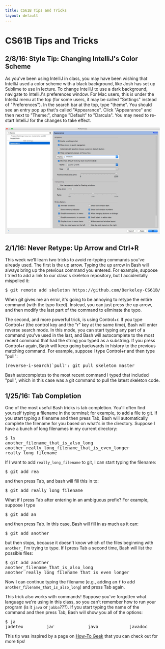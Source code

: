 ```yaml
---
title: CS61B Tips and Tricks
layout: default
---
```

# CS61B Tips and Tricks

## 2/8/16: Style Tip: Changing IntelliJ's Color Scheme

As you've been using IntelliJ in class, you may have been wishing that IntelliJ used a color scheme with a black background, like Josh has set up Sublime to use in lecture.  To change IntelliJ to use a dark background, navigate to IntelliJ's preferences window.  For Mac users, this is under the IntelliJ menu at the top (for some users, it may be called "Settings" instead of "Preferences").  In the search bar at the top, type "theme".  You should see an entry pop up that's called "Appearance". Click "Appearance" and then next to "Theme:", change "Default" to "Darcula". You may need to re-start IntelliJ for the changes to take effect.

![IntelliJ Theme Selection](figures/IntelliJ_Theme.jpg)


## 2/1/16: Never Retype: Up Arrow and Ctrl+R

This week we'll learn two tricks to avoid re-typing commands you've already used.  The first is the up arrow.  Typing the up arrow in Bash will always bring up the previous command you entered.  For example, suppose I tried to add a link to our class's skeleton repository, but I accidentally mispelled it:

<pre>
$ git remote add skeleton https://github.com/Berkeley-CS61B/skeeeton-sp16.git
</pre>

When git gives me an error, it's going to be annoying to retype the entire command (with the typo fixed).  Instead, you can just press the up arrow, and then modify the last part of the command to eliminate the typo.

The second, and more powerful trick, is using Control+r.  If you type Control+r (the control key and the "r" key at the same time), Bash will enter reverse search mode.  In this mode, you can start typing any part of a command you've used in the last, and Bash will autocomplete to the most recent command that had the string you typed as a substring.  If you press Control+r again, Bash will keep going backwards in history to the previous matching command.  For example, suppose I type Control+r and then type "pull":

<pre>
(reverse-i-search)`pull': git pull skeleton master
</pre>

Bash autocompletes to the most recent command I typed that included "pull", which in this case was a git command to pull the latest skeleton code.

## 1/25/16: Tab Completion

One of the most useful Bash tricks is tab completion.  You'll often find yourself typing a filename in the terminal; for example, to add a file to git.  If you start typing a filename and then press Tab, Bash will automatically complete the filename for you based on what's in the directory.  Suppose I have a bunch of long filenames in my current directory:

<pre>
$ ls
another_filename_that_is_also_long         
another_really_long_filename_that_is_even_longer
really_long_filename
</pre>

If I want to add `really_long_filename` to git, I can start typing the filename:

<pre>
$ git add rea
</pre>

and then press Tab, and bash will fill this in to:

<pre>
$ git add really_long_filename
</pre>

What if I press Tab after entering in an ambiguous prefix? For example, suppose I type

<pre>
$ git add an
</pre>

and then press Tab.  In this case, Bash will fill in as much as it can:

<pre>
$ git add another_
</pre>

but then stops, because it doesn't know which of the files beginning with `another_` I'm trying to type.  If I press Tab a second time, Bash will list the possible files:

<pre>
$ git add another_
another_filename_that_is_also_long
another_really_long_filename_that_is_even_longer
</pre>

Now I can continue typing the filename (e.g., adding an `f` to add `another_filename_that_is_also_long`) and press Tab again.

This trick also works with commands! Suppose you've forgotten what language we're using in this class, so you can't remember how to run your program (is it `java` or `jabba`???).  If you start typing the name of the command and then press Tab, Bash will show you all of the options:

<pre>
$ ja
jadetex         jar             java            javadoc         javah           javaws          jamo-normalize  jarsigner       javac           javafxpackager  javap 
</pre>

This tip was inspired by a page on [How-To Geek](http://www.howtogeek.com/110150/become-a-linux-terminal-power-user-with-these-8-tricks/) that you can check out for more tips!

